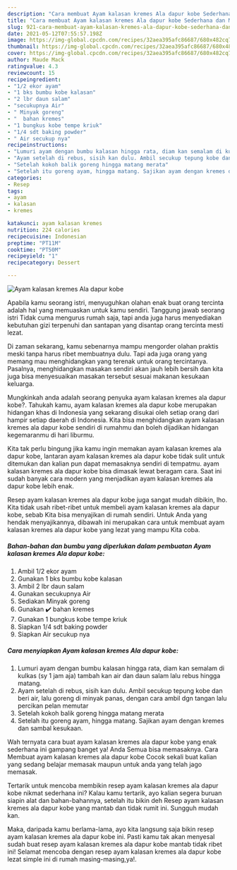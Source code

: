 ```yaml
---
description: "Cara membuat Ayam kalasan kremes Ala dapur kobe Sederhana dan Mudah Dibuat"
title: "Cara membuat Ayam kalasan kremes Ala dapur kobe Sederhana dan Mudah Dibuat"
slug: 921-cara-membuat-ayam-kalasan-kremes-ala-dapur-kobe-sederhana-dan-mudah-dibuat
date: 2021-05-12T07:55:57.198Z
image: https://img-global.cpcdn.com/recipes/32aea395afc86687/680x482cq70/ayam-kalasan-kremes-ala-dapur-kobe-foto-resep-utama.jpg
thumbnail: https://img-global.cpcdn.com/recipes/32aea395afc86687/680x482cq70/ayam-kalasan-kremes-ala-dapur-kobe-foto-resep-utama.jpg
cover: https://img-global.cpcdn.com/recipes/32aea395afc86687/680x482cq70/ayam-kalasan-kremes-ala-dapur-kobe-foto-resep-utama.jpg
author: Maude Mack
ratingvalue: 4.3
reviewcount: 15
recipeingredient:
- "1/2 ekor ayam"
- "1 bks bumbu kobe kalasan"
- "2 lbr daun salam"
- "secukupnya Air"
- " Minyak goreng"
- "  bahan kremes"
- "1 bungkus kobe tempe kriuk"
- "1/4 sdt baking powder"
- " Air secukup nya"
recipeinstructions:
- "Lumuri ayam dengan bumbu kalasan hingga rata, diam kan semalam di kulkas (sy 1 jam aja) tambah kan air dan daun salam lalu rebus hingga matang."
- "Ayam setelah di rebus, sisih kan dulu. Ambil secukup tepung kobe dan beri air, lalu goreng di minyak panas, dengan cara ambil dgn tangan lalu percikan pelan memutar"
- "Setelah kokoh balik goreng hingga matang merata"
- "Setelah itu goreng ayam, hingga matang. Sajikan ayam dengan kremes dan sambal kesukaan."
categories:
- Resep
tags:
- ayam
- kalasan
- kremes

katakunci: ayam kalasan kremes 
nutrition: 224 calories
recipecuisine: Indonesian
preptime: "PT11M"
cooktime: "PT50M"
recipeyield: "1"
recipecategory: Dessert

---
```



![Ayam kalasan kremes Ala dapur kobe](https://img-global.cpcdn.com/recipes/32aea395afc86687/680x482cq70/ayam-kalasan-kremes-ala-dapur-kobe-foto-resep-utama.jpg)

Apabila kamu seorang istri, menyuguhkan olahan enak buat orang tercinta adalah hal yang memuaskan untuk kamu sendiri. Tanggung jawab seorang istri Tidak cuma mengurus rumah saja, tapi anda juga harus menyediakan kebutuhan gizi terpenuhi dan santapan yang disantap orang tercinta mesti lezat.

Di zaman  sekarang, kamu sebenarnya mampu mengorder olahan praktis meski tanpa harus ribet membuatnya dulu. Tapi ada juga orang yang memang mau menghidangkan yang terenak untuk orang tercintanya. Pasalnya, menghidangkan masakan sendiri akan jauh lebih bersih dan kita juga bisa menyesuaikan masakan tersebut sesuai makanan kesukaan keluarga. 



Mungkinkah anda adalah seorang penyuka ayam kalasan kremes ala dapur kobe?. Tahukah kamu, ayam kalasan kremes ala dapur kobe merupakan hidangan khas di Indonesia yang sekarang disukai oleh setiap orang dari hampir setiap daerah di Indonesia. Kita bisa menghidangkan ayam kalasan kremes ala dapur kobe sendiri di rumahmu dan boleh dijadikan hidangan kegemaranmu di hari liburmu.

Kita tak perlu bingung jika kamu ingin memakan ayam kalasan kremes ala dapur kobe, lantaran ayam kalasan kremes ala dapur kobe tidak sulit untuk ditemukan dan kalian pun dapat memasaknya sendiri di tempatmu. ayam kalasan kremes ala dapur kobe bisa dimasak lewat beragam cara. Saat ini sudah banyak cara modern yang menjadikan ayam kalasan kremes ala dapur kobe lebih enak.

Resep ayam kalasan kremes ala dapur kobe juga sangat mudah dibikin, lho. Kita tidak usah ribet-ribet untuk membeli ayam kalasan kremes ala dapur kobe, sebab Kita bisa menyajikan di rumah sendiri. Untuk Anda yang hendak menyajikannya, dibawah ini merupakan cara untuk membuat ayam kalasan kremes ala dapur kobe yang lezat yang mampu Kita coba.

<!--inarticleads1-->

##### Bahan-bahan dan bumbu yang diperlukan dalam pembuatan Ayam kalasan kremes Ala dapur kobe:

1. Ambil 1/2 ekor ayam
1. Gunakan 1 bks bumbu kobe kalasan
1. Ambil 2 lbr daun salam
1. Gunakan secukupnya Air
1. Sediakan  Minyak goreng
1. Gunakan  ✔️ bahan kremes
1. Gunakan 1 bungkus kobe tempe kriuk
1. Siapkan 1/4 sdt baking powder
1. Siapkan  Air secukup nya




<!--inarticleads2-->

##### Cara menyiapkan Ayam kalasan kremes Ala dapur kobe:

1. Lumuri ayam dengan bumbu kalasan hingga rata, diam kan semalam di kulkas (sy 1 jam aja) tambah kan air dan daun salam lalu rebus hingga matang.
1. Ayam setelah di rebus, sisih kan dulu. Ambil secukup tepung kobe dan beri air, lalu goreng di minyak panas, dengan cara ambil dgn tangan lalu percikan pelan memutar
1. Setelah kokoh balik goreng hingga matang merata
1. Setelah itu goreng ayam, hingga matang. Sajikan ayam dengan kremes dan sambal kesukaan.




Wah ternyata cara buat ayam kalasan kremes ala dapur kobe yang enak sederhana ini gampang banget ya! Anda Semua bisa memasaknya. Cara Membuat ayam kalasan kremes ala dapur kobe Cocok sekali buat kalian yang sedang belajar memasak maupun untuk anda yang telah jago memasak.

Tertarik untuk mencoba membikin resep ayam kalasan kremes ala dapur kobe nikmat sederhana ini? Kalau kamu tertarik, ayo kalian segera buruan siapin alat dan bahan-bahannya, setelah itu bikin deh Resep ayam kalasan kremes ala dapur kobe yang mantab dan tidak rumit ini. Sungguh mudah kan. 

Maka, daripada kamu berlama-lama, ayo kita langsung saja bikin resep ayam kalasan kremes ala dapur kobe ini. Pasti kamu tak akan menyesal sudah buat resep ayam kalasan kremes ala dapur kobe mantab tidak ribet ini! Selamat mencoba dengan resep ayam kalasan kremes ala dapur kobe lezat simple ini di rumah masing-masing,ya!.

